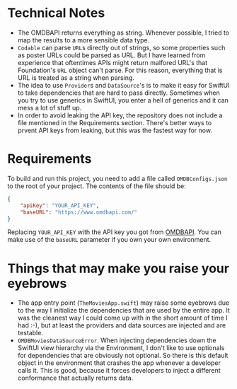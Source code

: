 # Technical Notes

* The OMDBAPI returns everything as string. Whenever possible, I tried to map the results to a more sensible data type.
* `Codable` can parse `URL`s directly out of strings, so some properties such as poster URLs could be parsed as URL. But I have learned from experience that oftentimes APIs might return malfored URL's that Foundation's `URL` object can't parse. For this reason, everything that is URL is treated as a string when parsing.
* The idea to use `Provider`s and `DataSource`'s is to make it easy for SwiftUI to take dependencies that are hard to pass directly. Sometimes when you try to use generics in SwiftUI, you enter a hell of generics and it can mess a lot of stuff up.
* In order to avoid leaking the API key, the repository does not include a file mentioned in the Requirements section. There's better ways to prvent API keys from leaking, but this was the fastest way for now.


# Requirements

To build and run this project, you need to add a file called `OMDBConfigs.json` to the root of your project. The contents of the file should be:

```json
{
    "apiKey": "YOUR_API_KEY",
    "baseURL": "https://www.omdbapi.com/"
}
```

Replacing `YOUR_API_KEY` with the API key you got from [OMDBAPI](https://omdbapi.com). You can make use of the `baseURL` parameter if you own your own environment.

# Things that may make you raise your eyebrows

* The app entry point (`TheMoviesApp.swift`) may raise some eyebrows due to the way I initialize the dependencies that are used by the entire app. It was the cleanest way I could come up with in the short amount of time I had :-), but at least the providers and data sources are injected and are testable.
* `OMDBMoviesDataSourceError`. When injecting dependencies down the SwiftUI view hierarchy via the Environment, I don't like to use optionals for dependencies that are obviously not optional. So there is this default object in the environment that crashes the app whenever a developer calls it. This is good, because it forces developers to inject a different conformance that actually returns data.
